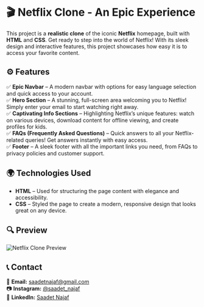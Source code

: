 # 🎬 Netflix Clone - An Epic Experience

This project is a **realistic clone** of the iconic **Netflix** homepage, built with **HTML** and **CSS**. Get ready to step into the world of Netflix! With its sleek design and interactive features, this project showcases how easy it is to access your favorite content.

## ⚙️ Features

✅ **Epic Navbar** – A modern navbar with options for easy language selection and quick access to your account.  
✅ **Hero Section** – A stunning, full-screen area welcoming you to Netflix! Simply enter your email to start watching right away.  
✅ **Captivating Info Sections** – Highlighting Netflix’s unique features: watch on various devices, download content for offline viewing, and create profiles for kids.  
✅ **FAQs (Frequently Asked Questions)** – Quick answers to all your Netflix-related queries! Get answers instantly with easy access.  
✅ **Footer** – A sleek footer with all the important links you need, from FAQs to privacy policies and customer support.

## 🌍 Technologies Used

- **HTML** – Used for structuring the page content with elegance and accessibility.  
- **CSS** – Styled the page to create a modern, responsive design that looks great on any device.

## 🔍 Preview

![Netflix Clone Preview](netflix.gif)

## 📞 Contact

📩 **Email:** [saadetnajaf@gmail.com](mailto:saadetnajaf@gmail.com)  
📷 **Instagram:** [@saadet_najaf](https://www.instagram.com/saadet_najaf)  
💼 **LinkedIn:** [Saadet Najaf](https://www.linkedin.com/in/saadet-najaf/)

